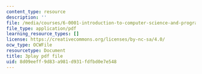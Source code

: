 ```yaml
---
content_type: resource
description: ''
file: /media/courses/6-0001-introduction-to-computer-science-and-programming-in-python-fall-2016/8d09eeff9d83a981d931fdfbd0e7e548_ncpb4wIsQu8.pdf
file_type: application/pdf
learning_resource_types: []
license: https://creativecommons.org/licenses/by-nc-sa/4.0/
ocw_type: OCWFile
resourcetype: Document
title: 3play pdf file
uid: 8d09eeff-9d83-a981-d931-fdfbd0e7e548
---
```

